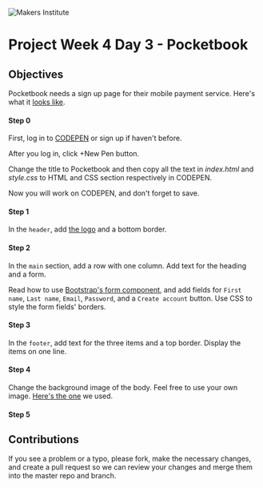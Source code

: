 ![Makers Institute](https://makersinstitute.id/img/logo-makersinstitute.png)

# Project Week 4 Day 3 - Pocketbook

## Objectives

Pocketbook needs a sign up page for their mobile payment service. Here's what it [looks like](https://s3.amazonaws.com/codecademy-content/projects/pocketbook/index.html).

#### Step 0

First, log in to [CODEPEN](http://codepen.io/) or sign up if haven't before. 

After you log in, click +New Pen button. 

Change the title to Pocketbook and then copy all the text in *index.html* and *style.css* to HTML and CSS section respectively in CODEPEN. 

Now you will work on CODEPEN, and don't forget to save.

#### Step 1

In the `header`, add [the logo](https://s3.amazonaws.com/codecademy-content/projects/pocketbook/logo.svg) and a bottom border.

#### Step 2

In the `main` section, add a row with one column. Add text for the heading and a form.

Read how to use [Bootstrap's form component](http://getbootstrap.com/css/#forms), and add fields for `First name`, `Last name`, `Email`, `Password`, and a `Create account` button. Use CSS to style the form fields' borders.

#### Step 3

In the `footer`, add text for the three items and a top border. Display the items on one line.

#### Step 4

Change the background image of the body. Feel free to use your own image. [Here's the one](https://s3.amazonaws.com/codecademy-content/projects/pocketbook/bg.jpg) we used.

#### Step 5

## Contributions

If you see a problem or a typo, please fork, make the necessary changes, and create a pull request so we can review your changes and merge them into the master repo and branch.
